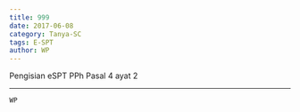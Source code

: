 ```yaml
---
title: 999
date: 2017-06-08
category: Tanya-SC
tags: E-SPT
author: WP
---
```


Pengisian eSPT PPh Pasal 4 ayat 2

---



`WP`
